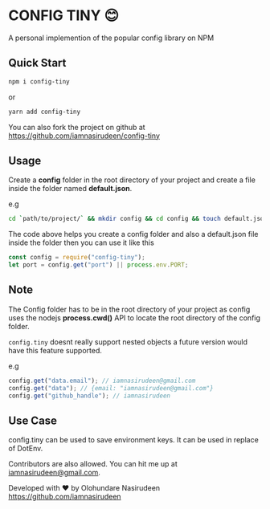 # CONFIG TINY :blush:

A personal implemention of the popular config library on NPM

## Quick Start

```bash
npm i config-tiny
```

or

```bash
yarn add config-tiny
```

You can also fork the project on github at https://github.com/iamnasirudeen/config-tiny

## Usage

Create a **config** folder in the root directory of your project and create a file inside the folder named **default.json**.

e.g

```bash
cd `path/to/project/` && mkdir config && cd config && touch default.json
```

The code above helps you create a config folder and also a default.json file inside the folder then you can use it like this

```js
const config = require("config-tiny");
let port = config.get("port") || process.env.PORT;
```

## Note

The Config folder has to be in the root directory of your project as config uses the nodejs **process.cwd()** API to locate the root directory of the config folder.

`config.tiny` doesnt really support nested objects a future version would have this feature supported.

e.g

```js
config.get("data.email"); // iamnasirudeen@gmail.com
config.get("data"); // {email: "iamnasirudeen@gmail.com"}
config.get("github_handle"); // iamnasirudeen
```

## Use Case

config.tiny can be used to save environment keys. It can be used in replace of DotEnv.

Contributors are also allowed. You can hit me up at iamnasirudeen@gmail.com.

Developed with :heart: by Olohundare Nasirudeen <https://github.com/iamnasirudeen>

